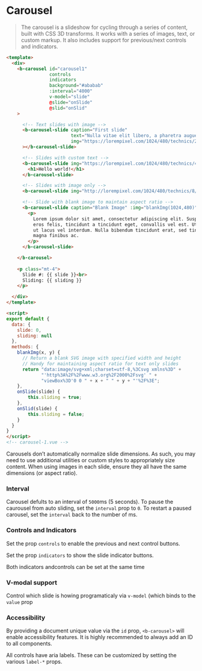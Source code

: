 # Carousel

>  The carousel is a slideshow for cycling through a series of content, built with CSS 3D transforms.
It works with a series of images, text, or custom markup. It also includes support for previous/next
controls and indicators.

```html
<template>
  <div>
    <b-carousel id="carousel1"
                controls
                indicators
                background="#ababab"
                :interval="4000"
                v-model="slide"
                @slide="onSlide"
                @slid="onSlid"
    >

      <!-- Text slides with image -->
      <b-carousel-slide caption="First slide"
                        text="Nulla vitae elit libero, a pharetra augue mollis interdum."
                        img="https://lorempixel.com/1024/480/technics/2/"
      ></b-carousel-slide>

      <!-- Slides with custom text -->
      <b-carousel-slide img="https://lorempixel.com/1024/480/technics/4/">
        <h1>Hello world!</h1>
      </b-carousel-slide>

      <!-- Slides with image only -->
      <b-carousel-slide img="http://lorempixel.com/1024/480/technics/8/" />

      <!-- Slide with blank image to maintain aspect ratio -->
      <b-carousel-slide caption="Blank Image" :img="blankImg(1024,480)">
        <p>
          Lorem ipsum dolor sit amet, consectetur adipiscing elit. Suspendisse
          eros felis, tincidunt a tincidunt eget, convallis vel est. Ut pellentesque
          ut lacus vel interdum. Nulla bibendum tincidunt erat, sed tincidunt
          magna finibus ac.
        </p>
      </b-carousel-slide>

    </b-carousel>
    
    <p class="mt-4">
      Slide #: {{ slide }}<br>
      Sliding: {{ sliding }}
    </p>

  </div>
</template>

<script>
export default {
  data: {
    slide: 0,
    sliding: null
  },
  methods: {
    blankImg(x, y) {
      // Return a blank SVG image with specified width and height
      // Handy for maintaining aspect ratio for text only slides
      return "data:image/svg+xml;charset=utf-8,%3Csvg xmlns%3D" +
             "'http%3A%2F%2Fwww.w3.org%2F2000%2Fsvg' " +
             "viewBox%3D'0 0 " + x + " " + y + "'%2F%3E";
    },
    onSlide(slide) {
        this.sliding = true;
    },
    onSlid(slide) {
        this.sliding = false;
    }
  }
}
</script>
<!-- carousel-1.vue -->
```

Carousels don’t automatically normalize slide dimensions. As such, you may need to use
additional utilities or custom styles to appropriately size content. When using images
in each slide, ensure they all have the same dimensions (or aspect ratio).


### Interval
Carousel defults to an interval of `5000`ms (5 seconds). To pause the caurousel from
auto sliding, set the `interval` prop to `0`. To restart a paused carousel, set the
`interval` back to the number of ms.


### Controls and Indicators
Set the prop `controls` to enable the previous and next control buttons.

Set the prop `indicators` to show the slide indicator buttons.

Both indicators andcontrols can be set at the same time


### V-modal support
Control which slide is howing programaticaly via `v-model` (which binds to the `value` prop


### Accessibility
By providing a document unique value via the `id` prop, `<b-carousel>` will enable accessibility
features.  It is highly recommended to always add an ID to all components.

All controls have aria labels.  These can be customized by setting the various `label-*` props.
